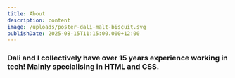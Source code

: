 ```yaml
---
title: About
description: content
image: /uploads/poster-dali-malt-biscuit.svg
publishDate: 2025-08-15T11:15:00.000+12:00
---
```

### Dali and I collectively have over 15 years experience working in tech! Mainly specialising in HTML and CSS. 
